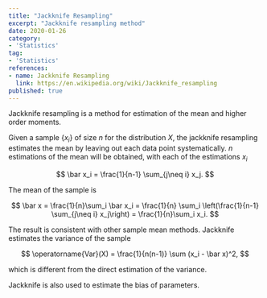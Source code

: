 ```yaml
---
title: "Jackknife Resampling"
excerpt: "Jackknife resampling method"
date: 2020-01-26
category:
- 'Statistics'
tag:
- 'Statistics'
references:
- name: Jackknife Resampling
  link: https://en.wikipedia.org/wiki/Jackknife_resampling
published: true
---
```



Jackknife resampling is a method for estimation of the mean and higher order moments.

Given a sample $\{x_i\}$ of size $n$ for the distribution $X$, the jackknife resampling estimates the mean by leaving out each data point systematically. $n$ estimations of the mean will be obtained, with each of the estimations $x_i$

$$
\bar x_i = \frac{1}{n-1} \sum_{j\neq i} x_j.
$$

The mean of the sample is

$$
\bar x = \frac{1}{n}\sum_i \bar x_i = \frac{1}{n} \sum_i \left(\frac{1}{n-1} \sum_{j\neq i} x_j\right) = \frac{1}{n}\sum_i x_i.
$$


The result is consistent with other sample mean methods. Jackknife estimates the variance of the sample

$$
\operatorname{Var}(X) = \frac{1}{n(n-1)} \sum (x_i - \bar x)^2,
$$

which is different from the direct estimation of the variance.

Jackknife is also used to estimate the bias of parameters.